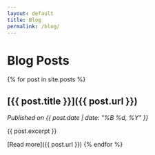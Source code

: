 ```yaml
---
layout: default
title: Blog
permalink: /blog/
---
```


# Blog Posts

{% for post in site.posts %}
## [{{ post.title }}]({{ post.url }})
*Published on {{ post.date | date: "%B %d, %Y" }}*

{{ post.excerpt }}

[Read more]({{ post.url }})
{% endfor %}